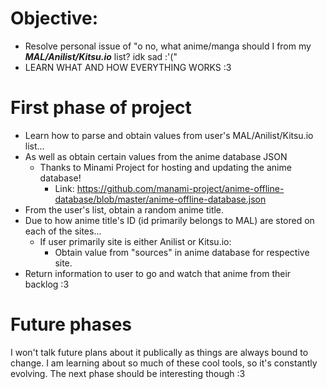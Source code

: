 # Objective:
- Resolve personal issue of "o no, what anime/manga should I from my ***MAL/Anilist/Kitsu.io*** list? idk sad :'("
- LEARN WHAT AND HOW EVERYTHING WORKS :3
# First phase of project
- Learn how to parse and obtain values from user's MAL/Anilist/Kitsu.io list...
- As well as obtain certain values from the anime database JSON
    - Thanks to Minami Project for hosting and updating the anime database!
        - Link: https://github.com/manami-project/anime-offline-database/blob/master/anime-offline-database.json
- From the user's list, obtain a random anime title.
- Due to how anime title's ID (id primarily belongs to MAL) are stored on each of the sites...
    - If user primarily site is either Anilist or Kitsu.io:
        - Obtain value from "sources" in anime database for respective site.
- Return information to user to go and watch that anime from their backlog :3

# Future phases
I won't talk future plans about it publically as things are always bound to change. I am learning about so much of these cool tools, so it's constantly evolving. The next phase should be interesting though :3
